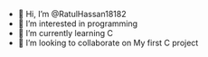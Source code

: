 - 👋 Hi, I’m @RatulHassan18182
- 👀 I’m interested in programming
- 🌱 I’m currently learning C
- 💞️ I’m looking to collaborate on My first C project

<!---
RatulHassan18182/RatulHassan18182 is a ✨ special ✨ repository because its `README.md` (this file) appears on your GitHub profile.
You can click the Preview link to take a look at your changes.
--->
